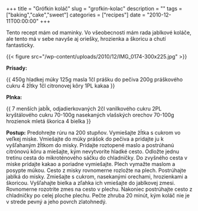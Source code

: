 +++
title = "Grófkin koláč"
slug = "grofkin-kolac"
description = ""
tags = ["baking","cake","sweet"]
categories = ["recipes"]
date = "2010-12-11T00:00:00"
+++

Tento recept mám od maminky. Vo všeobecnosti mám rada jablkové koláče, ale tento má v sebe navyše aj
oriešky, hrozienka a škoricu a chutí fantasticky.

{{< figure src="/wp-content/uploads/2010/12/IMG_0174-300x225.jpg" >}}
 
**Prísady:**

{{ 450g hladkej múky
125g masla
1čl prášku do pečiva
200g práškového cukru
4 žĺtky
1čl citronovej kôry
1PL kakaa }}

**Plnka:**

{{ 7 menších jabĺk, odjadierkovaných
2čl vanilkového cukru
2PL kryštálového cukru
70-100g nasekaných vlašských orechov
70-100g hrozienok
mletá škorica
4 bielka }}

**Postup:**
Predohrejte rúru na 200 stupňov. Vymiešajte žĺtka s cukrom vo veľkej miske. Vmiešajte do múky prášok
do pečiva a pridajte ju k vyšľahaným žĺtkom do misky. Pridajte roztopené maslo a postrúhanú
citrónovú kôru a miešajte, kým nevytvoríte hladké cesto. Odložte jednu tretinu cesta do
mikroténového sáčku do chladničky. Do zvyšného cesta v miske pridajte kakao a poriadne vymiešajte.
Plech vymažte maslom a posypte múkou. Cesto z misky rovnomerne rozložte na plech. Postrúhajte
jablká do misky. Zmiešajte s cukrom, nasekanými orechami, hrozienkami a škoricou. Vyšľahajte bielka
a zľahka ich vmiešajte do jablkovej zmesi. Rovnomerne rozotrite zmes na cesto v plechu. Nakoniec
postrúhajte cesto z chladničky po celej ploche plechu. Pečte zhruba 20 minút, kým koláč nie je v
strede pevný a jeho povrch zlatohnedý.
